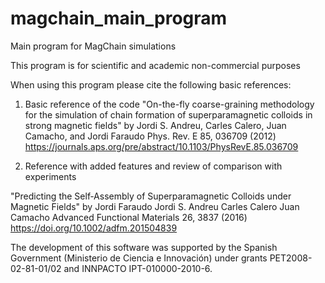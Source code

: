 # magchain_main_program
Main program for MagChain simulations

This program is for scientific and academic non-commercial purposes

When using this program please cite the following basic references:

1) Basic reference of the code
"On-the-fly coarse-graining methodology for the simulation of chain formation of superparamagnetic colloids in strong magnetic fields" by Jordi S. Andreu, Carles Calero, Juan Camacho, and Jordi Faraudo
Phys. Rev. E 85, 036709 (2012)
https://journals.aps.org/pre/abstract/10.1103/PhysRevE.85.036709


2) Reference with added features and review of comparison with experiments

"Predicting the Self‐Assembly of Superparamagnetic Colloids under Magnetic Fields" by 
Jordi Faraudo  Jordi S. Andreu  Carles Calero  Juan Camacho
Advanced Functional Materials 26, 3837 (2016)
https://doi.org/10.1002/adfm.201504839

The development of this software was supported by the Spanish Government (Ministerio de Ciencia e Innovación) under grants PET2008-02-81-01/02 and INNPACTO IPT-010000-2010-6.

